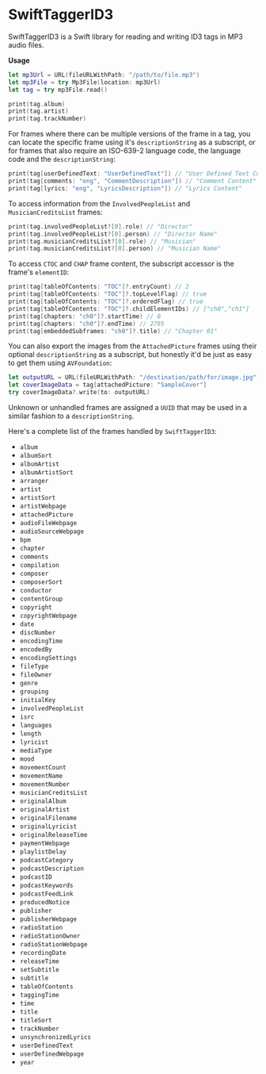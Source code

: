 # SwiftTaggerID3

SwiftTaggerID3 is a Swift library for reading and writing ID3 tags in MP3 audio files. 

**Usage**
```swift
let mp3Url = URL(fileURLWithPath: "/path/to/file.mp3")
let mp3File = try Mp3File(location: mp3Url)
let tag = try mp3File.read()

print(tag.album)
print(tag.artist)
print(tag.trackNumber)
```

For frames where there can be multiple versions of the frame in a tag, you can locate the specific frame using it's `descriptionString` as a subscript, or for frames that also require an ISO-639-2 language code, the language code and the `descriptionString`:

```swift
print(tag[userDefinedText: "UserDefinedText"]) // "User Defined Text Content"
print(tag[comments: "eng", "CommentDescription"]) // "Comment Content"
print(tag[lyrics: "eng", "LyricsDescription"]) // "Lyrics Content"
```

To access information from the `InvolvedPeopleList` and `MusicianCreditsList` frames:

```swift
print(tag.involvedPeopleList?[0].role) // "Director"
print(tag.involvedPeopleList?[0].person) // "Director Name"
print(tag.musicianCreditsList?[0].role) // "Musician"
print(tag.musicianCreditsList?[0].person) // "Musician Name"

```

To access `CTOC` and `CHAP` frame content, the subscript accessor is the frame's `elementID`:

```swift
print(tag[tableOfContents: "TOC"]?.entryCount) // 2
print(tag[tableOfContents: "TOC"]?.topLevelFlag) // true
print(tag[tableOfContents: "TOC"]?.orderedFlag) // true
print(tag[tableOfContents: "TOC"]?.childElementIDs) // ["ch0","ch1"]
print(tag[chapters: "ch0"]?.startTime) // 0
print(tag[chapters: "ch0"]?.endTime) // 2795
print(tag[embeddedSubframes: "ch0"]?.title) // "Chapter 01"
```

You can also export the images from the `AttachedPicture` frames using their optional `descriptionString` as a subscript, but honestly it'd be just as easy to get them using `AVFoundation`:

```swift
let outputURL = URL(fileURLWithPath: "/destination/path/for/image.jpg")
let coverImageData = tag[attachedPicture: "SampleCover"]
try coverImageData?.write(to: outputURL)
```

Unknown or unhandled frames are assigned a `UUID` that may be used in a similar fashion to a `descriptionString`.


Here's a complete list of the frames handled by `SwiftTaggerID3`:

* `album`
* `albumSort`
* `albumArtist`
* `albumArtistSort`
* `arranger`
* `artist`
* `artistSort`
* `artistWebpage`
* `attachedPicture`
* `audioFileWebpage`
* `audioSourceWebpage`
* `bpm`
* `chapter`
* `comments`
* `compilation`
* `composer`
* `composerSort`
* `conductor`
* `contentGroup`
* `copyright`
* `copyrightWebpage`
* `date`
* `discNumber`
* `encodingTime`
* `encodedBy`
* `encodingSettings`
* `fileType`
* `fileOwner`
* `genre`
* `grouping`
* `initialKey`
* `involvedPeopleList`
* `isrc`
* `languages`
* `length`
* `lyricist`
* `mediaType`
* `mood`
* `movementCount`
* `movementName`
* `movementNumber`
* `musicianCreditsList`
* `originalAlbum`
* `originalArtist`
* `originalFilename`
* `originalLyricist`
* `originalReleaseTime`
* `paymentWebpage`
* `playlistDelay`
* `podcastCategory`
* `podcastDescription`
* `podcastID`
* `podcastKeywords`
* `podcastFeedLink`
* `producedNotice`
* `publisher`
* `publisherWebpage`
* `radioStation`
* `radioStationOwner`
* `radioStationWebpage`
* `recordingDate`
* `releaseTime`
* `setSubtitle`
* `subtitle`
* `tableOfContents`
* `taggingTime`
* `time`
* `title`
* `titleSort`
* `trackNumber`
* `unsynchronizedLyrics`
* `userDefinedText`
* `userDefinedWebpage`
* `year`
